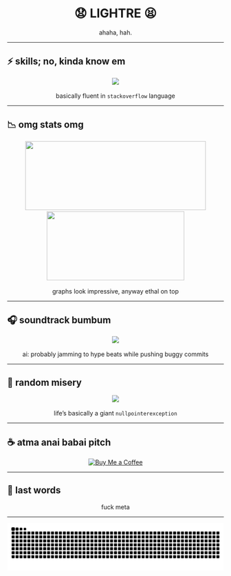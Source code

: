 <h1 align="center">😧 LIGHTRE 😫</h1>
<p align="center">ahaha, hah.</p>

---

## ⚡ skills; no, kinda know em

<p align="center">
  <img src="https://skillicons.dev/icons?i=js,nodejs,java,lua,discordjs,ps"/>
</p>
<p align="center">
  basically fluent in <code>stackoverflow</code> language
</p>

---

## 📉 omg stats omg

<p align="center">
  <img src="https://github-readme-stats.vercel.app/api?username=Lightre&theme=dark&show_icons=true&hide_border=true&count_private=false" height="160" width="420"/>
  <img src="https://github-readme-stats.vercel.app/api/top-langs/?username=Lightre&theme=dark&show_icons=true&hide_border=true&layout=compact" height="160" width="320"/>
</p>
<p align="center">
  graphs look impressive, anyway ethal on top
</p>

---

## 🎧 soundtrack bumbum

<p align="center">
  <img src="https://spotify-github-profile.vercel.app/api/view?uid=21xotlfps2dgchzkgslgzv5xi&cover_image=true&theme=default&bar_color=ff0055" />
</p>
<p align="center">
  ai: probably jamming to hype beats while pushing buggy commits
</p>

---

## 🥵 random misery

<p align="center">
  <img src="https://readme-jokes.vercel.app/api?theme=dark" />
</p>
<p align="center">
  life’s basically a giant <code>nullpointerexception</code>
</p>

---

## ☕ atma anai babai pitch

<div align="center">
  <a href="https://buymeacoffee.com/lightre" target="_blank" rel="noopener noreferrer">
    <img src="https://img.shields.io/badge/Buy%20Me%20a%20Coffee-ffdd00?style=for-the-badge&logo=buy-me-a-coffee&logoColor=black" alt="Buy Me a Coffee" />
  </a>
</div>

---

## 🤡 last words

<p align="center">
fuck meta
</p>

---

![](./snak.svg)
